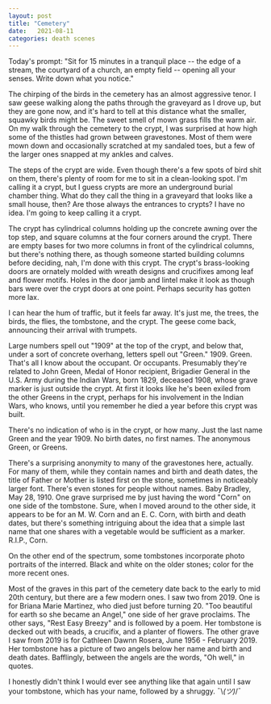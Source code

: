 ```yaml
---
layout: post
title: "Cemetery"
date:   2021-08-11
categories: death scenes
---
```

Today's prompt: "Sit for 15 minutes in a tranquil place -- the edge of a stream, the courtyard of a church, an empty field -- opening all your senses. Write down what you notice."

The chirping of the birds in the cemetery has an almost aggressive tenor. I saw geese walking along the paths through the graveyard as I drove up, but they are gone now, and it's hard to tell at this distance what the smaller, squawky birds might be. The sweet smell of mown grass fills the warm air. On my walk through the cemetery to the crypt, I was surprised at how high some of the thistles had grown between gravestones. Most of them were mown down and occasionally scratched at my sandaled toes, but a few of the larger ones snapped at my ankles and calves.

The steps of the crypt are wide. Even though there's a few spots of bird shit on them, there's plenty of room for me to sit in a clean-looking spot. I'm calling it a crypt, but I guess crypts are more an underground burial chamber thing. What do they call the thing in a graveyard that looks like a small house, then? Are those always the entrances to crypts? I have no idea. I'm going to keep calling it a crypt.

The crypt has cylindrical columns holding up the concrete awning over the top step, and square columns at the four corners around the crypt. There are empty bases for two more columns in front of the cylindrical columns, but there's nothing there, as though someone started building columns before deciding, nah, I'm done with this crypt. The crypt's brass-looking doors are ornately molded with wreath designs and crucifixes among leaf and flower motifs. Holes in the door jamb and lintel make it look as though bars were over the crypt doors at one point. Perhaps security has gotten more lax. 

I can hear the hum of traffic, but it feels far away. It's just me, the trees, the birds, the flies, the tombstone, and the crypt. The geese come back, announcing their arrival with trumpets.

Large numbers spell out "1909" at the top of the crypt, and below that, under a sort of concrete overhang, letters spell out "Green." 1909. Green. That's all I know about the occupant. Or occupants. Presumably they're related to John Green, Medal of Honor recipient, Brigadier General in the U.S. Army during the Indian Wars, born 1829, deceased 1908, whose grave marker is just outside the crypt. At first it looks like he's been exiled from the other Greens in the crypt, perhaps for his involvement in the Indian Wars, who knows, until you remember he died a year before this crypt was built. 

There's no indication of who is in the crypt, or how many. Just the last name Green and the year 1909. No birth dates, no first names. The anonymous Green, or Greens.

There's a surprising anonymity to many of the gravestones here, actually. For many of them, while they contain names and birth and death dates, the title of Father or Mother is listed first on the stone, sometimes in noticeably larger font. There's even stones for people without names. Baby Bradley, May 28, 1910. One grave surprised me by just having the word "Corn" on one side of the tombstone. Sure, when I moved around to the other side, it appears to be for an M. W. Corn and an E. C. Corn, with birth and death dates, but there's something intriguing about the idea that a simple last name that one shares with a vegetable would be sufficient as a marker. R.I.P., Corn.

On the other end of the spectrum, some tombstones incorporate photo portraits of the interred. Black and white on the older stones; color for the more recent ones.

Most of the graves in this part of the cemetery date back to the early to mid 20th century, but there are a few modern ones. I saw two from 2019. One is for Briana Marie Martinez, who died just before turning 20. "Too beautiful for earth so she became an Angel," one side of her grave proclaims. The other says, "Rest Easy Breezy" and is followed by a poem. Her tombstone is decked out with beads, a crucifix, and a planter of flowers. The other grave I saw from 2019 is for Cathleen Dawnn Rosera, June 1956 - February 2019. Her tombstone has a picture of two angels below her name and birth and death dates. Bafflingly, between the angels are the words, "Oh well," in quotes.

I honestly didn't think I would ever see anything like that again until I saw your tombstone, which has your name, followed by a shruggy. ¯\\_(ツ)_/¯
